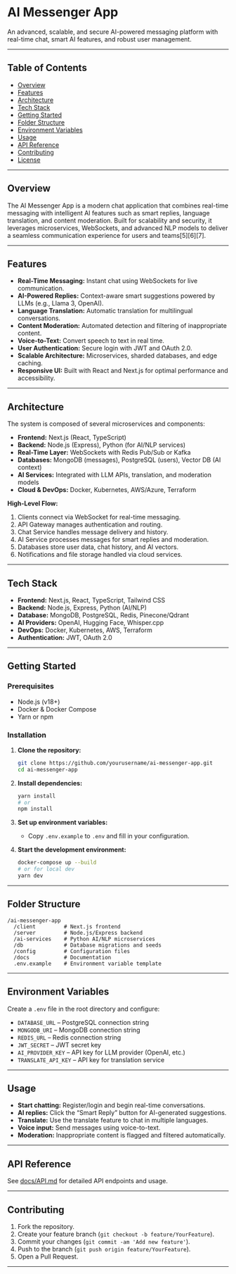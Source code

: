 # AI Messenger App

An advanced, scalable, and secure AI-powered messaging platform with real-time chat, smart AI features, and robust user management.

---

## Table of Contents

- [Overview](#overview)
- [Features](#features)
- [Architecture](#architecture)
- [Tech Stack](#tech-stack)
- [Getting Started](#getting-started)
- [Folder Structure](#folder-structure)
- [Environment Variables](#environment-variables)
- [Usage](#usage)
- [API Reference](#api-reference)
- [Contributing](#contributing)
- [License](#license)

---

## Overview

The AI Messenger App is a modern chat application that combines real-time messaging with intelligent AI features such as smart replies, language translation, and content moderation. Built for scalability and security, it leverages microservices, WebSockets, and advanced NLP models to deliver a seamless communication experience for users and teams[5][6][7].

---

## Features

- **Real-Time Messaging:** Instant chat using WebSockets for live communication.
- **AI-Powered Replies:** Context-aware smart suggestions powered by LLMs (e.g., Llama 3, OpenAI).
- **Language Translation:** Automatic translation for multilingual conversations.
- **Content Moderation:** Automated detection and filtering of inappropriate content.
- **Voice-to-Text:** Convert speech to text in real time.
- **User Authentication:** Secure login with JWT and OAuth 2.0.
- **Scalable Architecture:** Microservices, sharded databases, and edge caching.
- **Responsive UI:** Built with React and Next.js for optimal performance and accessibility.

---

## Architecture

The system is composed of several microservices and components:

- **Frontend:** Next.js (React, TypeScript)
- **Backend:** Node.js (Express), Python (for AI/NLP services)
- **Real-Time Layer:** WebSockets with Redis Pub/Sub or Kafka
- **Databases:** MongoDB (messages), PostgreSQL (users), Vector DB (AI context)
- **AI Services:** Integrated with LLM APIs, translation, and moderation models
- **Cloud & DevOps:** Docker, Kubernetes, AWS/Azure, Terraform

**High-Level Flow:**
1. Clients connect via WebSocket for real-time messaging.
2. API Gateway manages authentication and routing.
3. Chat Service handles message delivery and history.
4. AI Service processes messages for smart replies and moderation.
5. Databases store user data, chat history, and AI vectors.
6. Notifications and file storage handled via cloud services.

---

## Tech Stack

- **Frontend:** Next.js, React, TypeScript, Tailwind CSS
- **Backend:** Node.js, Express, Python (AI/NLP)
- **Database:** MongoDB, PostgreSQL, Redis, Pinecone/Qdrant
- **AI Providers:** OpenAI, Hugging Face, Whisper.cpp
- **DevOps:** Docker, Kubernetes, AWS, Terraform
- **Authentication:** JWT, OAuth 2.0

---

## Getting Started

### Prerequisites

- Node.js (v18+)
- Docker & Docker Compose
- Yarn or npm

### Installation

1. **Clone the repository:**
   ```bash
   git clone https://github.com/yourusername/ai-messenger-app.git
   cd ai-messenger-app
   ```

2. **Install dependencies:**
   ```bash
   yarn install
   # or
   npm install
   ```

3. **Set up environment variables:**
   - Copy `.env.example` to `.env` and fill in your configuration.

4. **Start the development environment:**
   ```bash
   docker-compose up --build
   # or for local dev
   yarn dev
   ```

---

## Folder Structure

```
/ai-messenger-app
  /client         # Next.js frontend
  /server         # Node.js/Express backend
  /ai-services    # Python AI/NLP microservices
  /db             # Database migrations and seeds
  /config         # Configuration files
  /docs           # Documentation
  .env.example    # Environment variable template
```

---

## Environment Variables

Create a `.env` file in the root directory and configure:

- `DATABASE_URL` – PostgreSQL connection string
- `MONGODB_URI` – MongoDB connection string
- `REDIS_URL` – Redis connection string
- `JWT_SECRET` – JWT secret key
- `AI_PROVIDER_KEY` – API key for LLM provider (OpenAI, etc.)
- `TRANSLATE_API_KEY` – API key for translation service

---

## Usage

- **Start chatting:** Register/login and begin real-time conversations.
- **AI replies:** Click the “Smart Reply” button for AI-generated suggestions.
- **Translate:** Use the translate feature to chat in multiple languages.
- **Voice input:** Send messages using voice-to-text.
- **Moderation:** Inappropriate content is flagged and filtered automatically.

---

## API Reference

See [docs/API.md](./docs/API.md) for detailed API endpoints and usage.

---

## Contributing

1. Fork the repository.
2. Create your feature branch (`git checkout -b feature/YourFeature`).
3. Commit your changes (`git commit -am 'Add new feature'`).
4. Push to the branch (`git push origin feature/YourFeature`).
5. Open a Pull Request.

---


